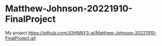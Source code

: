 # Matthew-Johnson-20221910-FinalProject
My project 
https://github.com/JOHNNY3-ai/Matthew-Johnson-20221910-FinalProject.git
